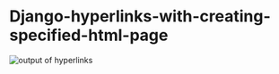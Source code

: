 # Django-hyperlinks-with-creating-specified-html-page
![output of hyperlinks](https://user-images.githubusercontent.com/81824956/116599117-475c4900-a945-11eb-888a-72f2fc597b6a.PNG)

